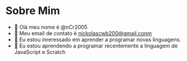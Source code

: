 # Sobre Mim
- 👋 Olá meu nome é @nCr2005
- 👀 Meu email de contato é nickolascwb200@gmail.conm
- 🌱 Eu estou inreressado em aprender a programar novas linguagens.
- 💞️ Eu estou aprendendo a programar recentemente a linguagem de JavaScript e Scratch

<!---
nCr2005/nCr2005 is a ✨ special ✨ repository because its `README.md` (this file) appears on your GitHub profile.
You can click the Preview link to take a look at your changes.
--->
